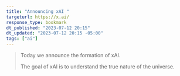 ```yaml
---
title: "Announcing xAI "
targeturl: https://x.ai/
response_type: bookmark
dt_published: "2023-07-12 20:15"
dt_updated: "2023-07-12 20:15 -05:00"
tags: ["ai"]
---
```


> Today we announce the formation of xAI.
> 
> The goal of xAI is to understand the true nature of the universe.